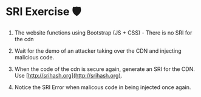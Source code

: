 
# SRI Exercise  🛡️

1. The website functions using Bootstrap (JS + CSS) - There is no SRI for the cdn 

2. Wait for the demo of an attacker taking over the CDN and injecting malicious code. 

3. When the code of the cdn is secure again, generate an SRI for the CDN. 
Use [http://srihash.org](http://srihash.org).

4. Notice the SRI Error when malicous code in being injected once again. 